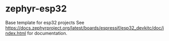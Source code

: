 # zephyr-esp32

Base template for esp32 projects
See https://docs.zephyrproject.org/latest/boards/espressif/esp32_devkitc/doc/index.html for documentation.
